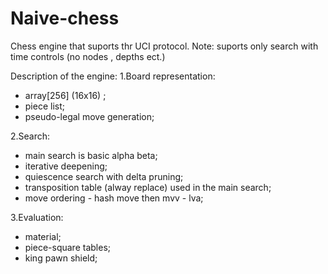 # Naive-chess
Chess engine that suports thr UCI protocol.
Note: suports only search with time controls (no nodes , depths ect.)  

Description of the engine:
  1.Board representation: 
   - array[256] (16x16) ; 
   - piece list;
   - pseudo-legal move generation;
  
  2.Search:
   - main search is basic alpha beta;
   - iterative deepening;
   - quiescence search with delta pruning;
   - transposition table (alway replace) used in the main search;
   - move ordering - hash move then mvv - lva;
   
  3.Evaluation:
   - material;
   - piece-square tables;
   - king pawn shield;
  
  
